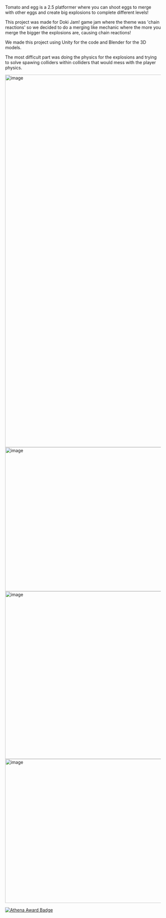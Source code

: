 Tomato and egg is a 2.5 platformer where you can shoot eggs to merge with other eggs and create big explosions to complete different levels!

This project was made for Doki Jam! game jam where the theme was 'chain reactions' so we decided to do a merging like mechanic where the more you merge the bigger the explosions are, causing chain reactions!

We made this project using Unity for the code and Blender for the 3D models.

The most difficult part was doing the physics for the explosions and trying to solve spawing colliders within colliders that would mess with the player physics.

<img width="2126" height="1200" alt="image" src="https://github.com/user-attachments/assets/2c235f60-75ad-433c-93ad-4626ebcb370f" />

<img width="794" height="464" alt="image" src="https://github.com/user-attachments/assets/f81240ff-c2d4-4879-b0c1-8b22abf5375d" />

<img width="794" height="540" alt="image" src="https://github.com/user-attachments/assets/5b7138f6-f1cd-417e-af68-1e9f82253e04" />

<img width="794" height="464" alt="image" src="https://github.com/user-attachments/assets/2e6529f6-138e-41aa-8a8b-35ebae270b45" />


[![Athena Award Badge](https://img.shields.io/endpoint?url=https%3A%2F%2Faward.athena.hackclub.com%2Fapi%2Fbadge)](https://award.athena.hackclub.com?utm_source=readme)
